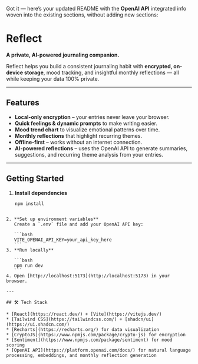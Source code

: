 Got it — here’s your updated README with the **OpenAI API** integrated info woven into the existing sections, without adding new sections:

# Reflect
**A private, AI-powered journaling companion.**

Reflect helps you build a consistent journaling habit with **encrypted, on-device storage**, mood tracking, and insightful monthly reflections — all while keeping your data 100% private.

---

## Features
- **Local-only encryption** – your entries never leave your browser.
- **Quick feelings & dynamic prompts** to make writing easier.
- **Mood trend chart** to visualize emotional patterns over time.
- **Monthly reflections** that highlight recurring themes.
- **Offline-first** – works without an internet connection.
- **AI-powered reflections** – uses the OpenAI API to generate summaries, suggestions, and recurring theme analysis from your entries.

---

## Getting Started
1. **Install dependencies**
   ```bash
   npm install
````

2. **Set up environment variables**
   Create a `.env` file and add your OpenAI API key:

   ```bash
   VITE_OPENAI_API_KEY=your_api_key_here
   ```
3. **Run locally**

   ```bash
   npm run dev
   ```
4. Open [http://localhost:5173](http://localhost:5173) in your browser.

---

## 🛠 Tech Stack

* [React](https://react.dev/) + [Vite](https://vitejs.dev/)
* [Tailwind CSS](https://tailwindcss.com/) + [shadcn/ui](https://ui.shadcn.com/)
* [Recharts](https://recharts.org/) for data visualization
* [CryptoJS](https://www.npmjs.com/package/crypto-js) for encryption
* [Sentiment](https://www.npmjs.com/package/sentiment) for mood scoring
* [OpenAI API](https://platform.openai.com/docs/) for natural language processing, embeddings, and monthly reflection generation